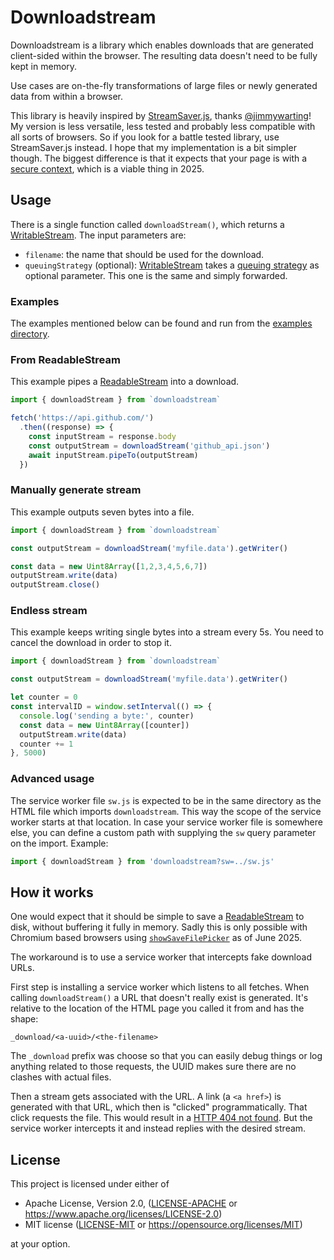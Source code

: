 Downloadstream
==============

Downloadstream is a library which enables downloads that are generated
client-sided within the browser. The resulting data doesn't need to be fully
kept in memory.

Use cases are on-the-fly transformations of large files or newly generated data
from within a browser.

This library is heavily inspired by [StreamSaver.js], thanks [@jimmywarting]!
My version is less versatile, less tested and probably less compatible with all
sorts of browsers. So if you look for a battle tested library, use
StreamSaver.js instead. I hope that my implementation is a bit simpler though.
The biggest difference is that it expects that your page is with a
[secure context], which is a viable thing in 2025.


Usage
-----

There is a single function called `downloadStream()`, which returns a
[WritableStream]. The input parameters are:

 - `filename`: the name that should be used for the download.
 - `queuingStrategy` (optional): [WritableStream] takes a [queuing strategy] as
    optional parameter. This one is the same and simply forwarded.


### Examples

The examples mentioned below can be found and run from the
[examples directory].


### From ReadableStream

This example pipes a [ReadableStream] into a download.

```js
import { downloadStream } from `downloadstream`

fetch('https://api.github.com/')
  .then((response) => {
    const inputStream = response.body
    const outputStream = downloadStream('github_api.json')
    await inputStream.pipeTo(outputStream)
  })
```


### Manually generate stream

This example outputs seven bytes into a file.

```js
import { downloadStream } from `downloadstream`

const outputStream = downloadStream('myfile.data').getWriter()

const data = new Uint8Array([1,2,3,4,5,6,7])
outputStream.write(data)
outputStream.close()
```


### Endless stream

This example keeps writing single bytes into a stream every 5s. You need to
cancel the download in order to stop it.

```js
import { downloadStream } from `downloadstream`

const outputStream = downloadStream('myfile.data').getWriter()

let counter = 0
const intervalID = window.setInterval(() => {
  console.log('sending a byte:', counter)
  const data = new Uint8Array([counter])
  outputStream.write(data)
  counter += 1
}, 5000)
```


### Advanced usage

The service worker file `sw.js` is expected to be in the same directory as the
HTML file which imports `downloadstream`. This way the scope of the service
worker starts at that location. In case your service worker file is somewhere
else, you can define a custom path with supplying the `sw` query parameter on
the import. Example:

```js
import { downloadStream } from 'downloadstream?sw=../sw.js'
```


How it works
------------

One would expect that it should be simple to save a [ReadableStream] to disk,
without buffering it fully in memory. Sadly this is only possible with Chromium
based browsers using [`showSaveFilePicker`] as of June 2025.

The workaround is to use a service worker that intercepts fake download URLs.

First step is installing a service worker which listens to all fetches. When
calling `downloadStream()` a URL that doesn't really exist is generated. It's
relative to the location of the HTML page you called it from and has the shape:

    _download/<a-uuid>/<the-filename>

The `_download` prefix was choose so that you can easily debug things or log
anything related to those requests, the UUID makes sure there are no clashes
with actual files.

Then a stream gets associated with the URL. A link (a `<a href>`) is generated
with that URL, which then is "clicked" programmatically. That click requests
the file. This would result in a [HTTP 404 not found]. But the service worker
intercepts it and instead replies with the desired stream.


License
-------

This project is licensed under either of

 - Apache License, Version 2.0, ([LICENSE-APACHE] or https://www.apache.org/licenses/LICENSE-2.0)
 - MIT license ([LICENSE-MIT] or https://opensource.org/licenses/MIT)

at your option.

[StreamSaver.js]: https://github.com/jimmywarting/StreamSaver.js
[@jimmywarting]: https://github.com/jimmywarting
[secure context]: https://developer.mozilla.org/en-US/docs/Web/Security/Secure_Contexts
[examples directory]: ./examples/
[WritableStream]: https://developer.mozilla.org/en-US/docs/Web/API/WritableStream
[queuing strategy]: https://developer.mozilla.org/en-US/docs/Web/API/WritableStream/WritableStream#queuingstrategy
[ReadableStream]: https://developer.mozilla.org/en-US/docs/Web/API/ReadableStream
[`showSaveFilePicker`]: https://developer.mozilla.org/en-US/docs/Web/API/Window/showSaveFilePicker
[HTTP 404 not found]: https://en.wikipedia.org/wiki/HTTP_404
[LICENSE-APACHE]: ./LICENSE-APACHE
[LICENSE-MIT]: ./LICENSE-MIT
